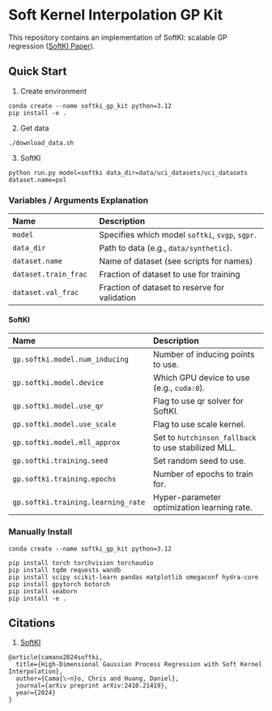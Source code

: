 # Soft Kernel Interpolation GP Kit

This repository contains an implementation of SoftKI: scalable GP regression ([SoftKI Paper](https://openreview.net/pdf?id=U9b2FIjvWU)).


## Quick Start

1. Create environment

```
conda create --name softki_gp_kit python=3.12
pip install -e .
```

2. Get data

```
./download_data.sh
```

3. SoftKI

```
python run.py model=softki data_dir=data/uci_datasets/uci_datasets dataset.name=pol
```

### Variables / Arguments Explanation

| Name | Description |
| :------------ |  :----------- |
| `model` | Specifies which model `softki`, `svgp`, `sgpr`. |
| `data_dir` |  Path to data (e.g., `data/synthetic`). |
| `dataset.name ` |  Name of dataset (see scripts for names) |
| `dataset.train_frac ` |  Fraction of dataset to use for training |
| `dataset.val_frac ` |  Fraction of dataset to reserve for validation |


#### SoftKI

| Name | Description |
| :------------ |  :----------- |
| `gp.softki.model.num_inducing` | Number of inducing points to use. |
| `gp.softki.model.device` |  Which GPU device to use (e.g., `cuda:0`). |
| `gp.softki.model.use_qr` |  Flag to use qr solver for SoftKI. |
| `gp.softki.model.use_scale` | Flag to use scale kernel. |
| `gp.softki.model.mll_approx` | Set to `hutchinson_fallback` to use stabilized MLL. |
| `gp.softki.training.seed` |  Set random seed to use. |
| `gp.softki.training.epochs` | Number of epochs to train for. |
| `gp.softki.training.learning_rate` |  Hyper-parameter optimization learning rate. |


### Manually Install

```
conda create --name softki_gp_kit python=3.12

pip install torch torchvision torchaudio
pip install tqdm requests wandb
pip install scipy scikit-learn pandas matplotlib omegaconf hydra-core
pip install gpytorch botorch
pip install seaborn
pip install -e .
```


## Citations


1. [SoftKI](https://openreview.net/pdf?id=U9b2FIjvWU)
```
@article{camano2024softki,
  title={High-Dimensional Gaussian Process Regression with Soft Kernel Interpolation},
  author={Cama{\~n}o, Chris and Huang, Daniel},
  journal={arXiv preprint arXiv:2410.21419},
  year={2024}
}
```
